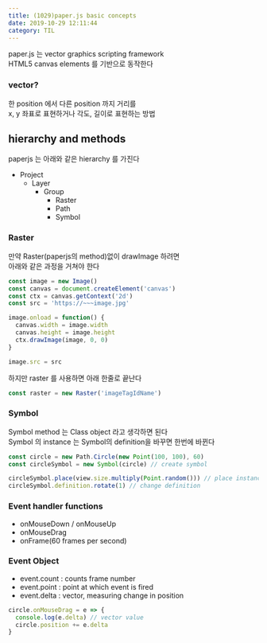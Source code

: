 ```yaml
---
title: (1029)paper.js basic concepts
date: 2019-10-29 12:11:44
category: TIL
---
```


paper.js 는 vector graphics scripting framework  
HTML5 canvas elements 를 기반으로 동작한다

### vector?

한 position 에서 다른 position 까지 거리를  
x, y 좌표로 표현하거나 각도, 길이로 표현하는 방법

## hierarchy and methods

paperjs 는 아래와 같은 hierarchy 를 가진다

- Project
  - Layer
    - Group
      - Raster
      - Path
      - Symbol

### Raster

만약 Raster(paperjs의 method)없이 drawImage 하려면  
아래와 같은 과정을 거쳐야 한다

```js
const image = new Image()
const canvas = document.createElement('canvas')
const ctx = canvas.getContext('2d')
const src = 'https://~~~image.jpg'

image.onload = function() {
  canvas.width = image.width
  canvas.height = image.height
  ctx.drawImage(image, 0, 0)
}

image.src = src
```

하지만 raster 를 사용하면 아래 한줄로 끝난다

```js
const raster = new Raster('imageTagIdName')
```

### Symbol

Symbol method 는 Class object 라고 생각하면 된다  
Symbol 의 instance 는 Symbol의 definition을 바꾸면 한번에 바뀐다

```js
const circle = new Path.Circle(new Point(100, 100), 60)
const circleSymbol = new Symbol(circle) // create symbol

circleSymbol.place(view.size.multiply(Point.random())) // place instance
circleSymbol.definition.rotate(1) // change definition
```

### Event handler functions

- onMouseDown / onMouseUp
- onMouseDrag
- onFrame(60 frames per second)

### Event Object

- event.count : counts frame number
- event.point : point at which event is fired
- event.delta : vector, measuring change in position

```js
circle.onMouseDrag = e => {
  console.log(e.delta) // vector value
  circle.position += e.delta
}
```
